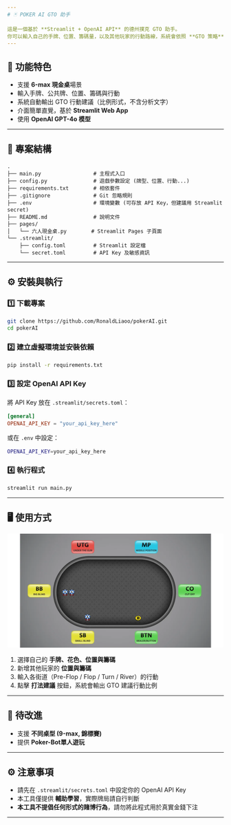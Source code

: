 ```yaml
---
# 🃏 POKER AI GTO 助手

這是一個基於 **Streamlit + OpenAI API** 的德州撲克 GTO 助手。
你可以輸入自己的手牌、位置、籌碼量，以及其他玩家的行動路線，系統會依照 **GTO 策略** 給出行動比例建議（例如 `Check (60%)、Bet 1/3 Pot (30%)、Bet 1/2 Pot (10%)`），幫助你訓練與研究決策。
---
```


## 🚀 功能特色

- 支援 **6-max 現金桌**場景
- 輸入手牌、公共牌、位置、籌碼與行動
- 系統自動輸出 GTO 行動建議（比例形式，不含分析文字）
- 介面簡單直覺，基於 **Streamlit Web App**
- 使用 **OpenAI GPT-4o 模型**

---

## 📂 專案結構

```
.
├── main.py                 # 主程式入口
├── config.py               # 遊戲參數設定 (牌型、位置、行動...)
├── requirements.txt        # 相依套件
├── .gitignore              # Git 忽略規則
├── .env                    # 環境變數 (可存放 API Key，但建議用 Streamlit secret)
├── README.md               # 說明文件
├── pages/
│   └── 六人現金桌.py        # Streamlit Pages 子頁面
└── .streamlit/
    ├── config.toml         # Streamlit 設定檔
    └── secret.toml         # API Key 及敏感資訊
```

---

## ⚙️ 安裝與執行

### 1️⃣ 下載專案

```bash
git clone https://github.com/RonaldLiaoo/pokerAI.git
cd pokerAI
```

### 2️⃣ 建立虛擬環境並安裝依賴

```bash
pip install -r requirements.txt
```

### 3️⃣ 設定 OpenAI API Key

將 API Key 放在 `.streamlit/secrets.toml`：

```toml
[general]
OPENAI_API_KEY = "your_api_key_here"
```

或在 `.env` 中設定：

```bash
OPENAI_API_KEY=your_api_key_here
```

### 4️⃣ 執行程式

```bash
streamlit run main.py
```

---

## 🖥️ 使用方式

![位置圖](images/Positions.png)

1. 選擇自己的 **手牌、花色、位置與籌碼**
2. 新增其他玩家的 **位置與籌碼**
3. 輸入各街道（Pre-Flop / Flop / Turn / River）的行動
4. 點擊 **打法建議** 按鈕，系統會輸出 GTO 建議行動比例

---

## 📌 待改進

- 支援 **不同桌型 (9-max, 錦標賽)**
- 提供 **Poker-Bot單人遊玩**

---

## ⚙️ 注意事項

- 請先在 `.streamlit/secrets.toml` 中設定你的 OpenAI API Key
- 本工具僅提供 **輔助學習**，實際牌局請自行判斷
- **本工具不提倡任何形式的賭博行為**，請勿將此程式用於真實金錢下注

---
